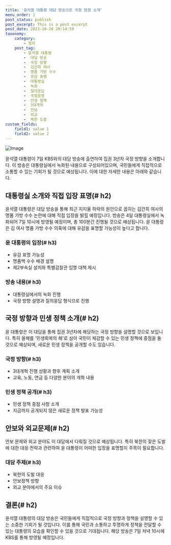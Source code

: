 ```yaml
---
title: '윤석열 대통령 대담 방송으로 국정 방향 소개'
menu_order: 1
post_status: publish
post_excerpt: This is a post excerpt
post_date: 2023-10-20 20:14:59
taxonomy:
    category:
        - 정치
    post_tag:
        - 윤석열 대통령
        -  대담 방송
        -  국정 방향
        -  김건희 여사
        -  명품 가방 수수
        -  유감 표명
        -  대통령실
        -  녹화
        -  질의응답
        -  국정운영
        -  민생 정책
        -  3대개혁
        -  안보
        -  외교
        -  북한 도발
custom_fields:
    field1: value 1
    field2: value 2
---
```


![Image](https://imgnews.pstatic.net/image/003/2024/02/07/NISI20230424_0019864804_web_20230424201317_20240207085005473.jpg?type=w647)


윤석열 대통령이 7일 KBS와의 대담 방송에 출연하여 집권 3년차 국정 방향을 소개합니다. 이 방송은 대통령실에서 녹화된 내용으로 구성되어있으며, 국민들에게 직접적으로 소통할 수 있는 기회가 될 것으로 예상됩니다. 이에 대한 자세한 내용은 아래와 같습니다.

## 대통령실 소개와 직접 입장 표명(# h2)
윤석열 대통령은 대담 방송을 통해 최근 지지율 하락의 원인으로 꼽히는 김건희 여사의 명품 가방 수수 논란에 대해 직접 입장을 밝힐 예정입니다. 방송은 4일 대통령실에서 녹화되어 7일 10시에 방영될 예정이며, 총 100분간 진행될 것으로 예상됩니다. 윤 대통령은 김 여사 명품 가방 수수 의혹에 대해 유감을 표명할 가능성이 높다고 합니다.

### 윤 대통령의 입장(# h3)
- 유감 표명 가능성
- 명품백 수수 배경 설명
- 제2부속실 설치와 특별감찰관 임명 대책 제시

### 방송 내용(# h3)
- 대통령실에서의 녹화 진행
- 국정 방향 설명과 질의응답 형식으로 진행

## 국정 방향과 민생 정책 소개(# h2)
윤 대통령은 이 대담을 통해 집권 3년차에 해당하는 국정 방향을 설명할 것으로 보입니다. 특히 올해를 '민생회복의 해'로 삼아 국민이 체감할 수 있는 민생 정책에 중점을 둘 것으로 예상되며, 새로운 민생 정책을 공개할 수도 있습니다.

### 국정 방향(# h3)
- 3대개혁 진행 상황과 향후 계획 소개
- 교육, 노동, 연금 등 다양한 분야의 개혁 내용

### 민생 정책 공개(# h3)
- 민생 정책 중점 사항 소개
- 지금까지 공개되지 않은 새로운 정책 발표 가능성

## 안보와 외교문제(# h2)
안보 문제와 외교 분야도 이 대담에서 다뤄질 것으로 예상됩니다. 특히 북한의 잦은 도발에 대한 대응 전략과 관련하여 윤 대통령이 어떠한 입장을 표명할지 주목이 필요합니다.

### 대담 주제(# h3)
- 북한의 도발 대응
- 안보정책 방향
- 외교 분야에서의 주요 이슈

## 결론(# h2)
윤석열 대통령의 대담 방송은 국민들에게 직접적으로 국정 방향과 정책을 설명할 수 있는 소중한 기회가 될 것입니다. 이를 통해 국민과 소통하고 투명하게 정책을 전달할 수 있는 대통령의 모습을 확인할 수 있을 것으로 기대됩니다. 해당 방송은 7일 저녁 10시에 KBS를 통해 방영될 예정입니다.
